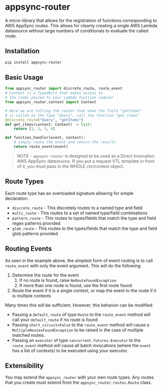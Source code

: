 # appsync-router

A micro-library that allows for the registration of functions corresponding to
AWS AppSync routes. This allows for cleanly creating a single AWS Lambda datasource
without large numbers of conditionals to evaluate the called route.

## Installation
```bash
pip install appsync-router
```

## Basic Usage
```python
from appsync_router import discrete_route, route_event
# Context is a TypedDict that makes access to
# the items passed to your Lambda function simpler
from appsync_router.context import Context

# Here we are telling the router that when the field "getItems"
# is called on the type "Query", call the function "get_items"
@discrete_route("Query", "getItems")
def get_items(context: Context) -> list:
    return [1, 2, 3, 4]

def function_handler(event, context):
    # simply route the event and return the results 
    return route_event(event)
```

> NOTE - `appsync-router` is designed to be used as a Direct Invocation AWS AppSync
datasource. If you put a request VTL template in front of it, you must pass in the WHOLE
$ctx/$context object.

## Route Types

Each route type has an overloaded signature allowing for simple declaration.

- `discrete_route` - This discretely routes to a named type and field
- `multi_route` - This routes to a set of named type/field combinations
- `pattern_route` - This routes to types/fields that match the type and field regex patterns provided
- `glob_route` - This routes to the types/fields that match the type and field glob patterns provided

## Routing Events
As seen in the example above, the simplest form of event routing is to call `route_event` with only the event argument. This will do the following:

1. Determine the route for the event
    1. If no route is found, raise `NoRouteFoundException`
    2. If more than one route is found, use the first route found
2. Route the event if it is a single context, or map the event to the route if it is multiple contexts

Many times this will be sufficient. However, this behavior can be modified:
- Passing a `default_route` of type `Route` to the `route_event` method will call your `default_route` if no route is found
- Passing `short_circuit=False` to the `route_event` method will cause a `MultipleRoutesFoundException` to be raised in the case of multiple matched routes.
- Passing an `executor` of type `concurrent.futures.Executor` to the `route_event` method will cause all batch invocations (where the `event` has a list of contexts) to be executed using your executor.

## Extensibility
You may extend the `appsync_router` with your own route types. Any routes that you create must extend from the `appsync_router.routes.Route` class.
